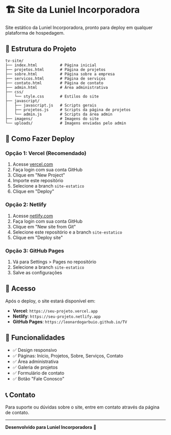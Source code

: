 # 🏗️ Site da Luniel Incorporadora

Site estático da Luniel Incorporadora, pronto para deploy em qualquer plataforma de hospedagem.

## 📁 Estrutura do Projeto

```
tv-site/
├── index.html          # Página inicial
├── projetos.html       # Página de projetos
├── sobre.html          # Página sobre a empresa
├── servicos.html       # Página de serviços
├── contato.html        # Página de contato
├── admin.html          # Área administrativa
├── css/
│   └── style.css       # Estilos do site
├── javascript/
│   ├── javascript.js   # Scripts gerais
│   ├── projetos.js     # Scripts da página de projetos
│   └── admin.js        # Scripts da área admin
├── imagens/            # Imagens do site
└── uploads/            # Imagens enviadas pelo admin
```

## 🚀 Como Fazer Deploy

### Opção 1: Vercel (Recomendado)
1. Acesse [vercel.com](https://vercel.com)
2. Faça login com sua conta GitHub
3. Clique em "New Project"
4. Importe este repositório
5. Selecione a branch `site-estatico`
6. Clique em "Deploy"

### Opção 2: Netlify
1. Acesse [netlify.com](https://netlify.com)
2. Faça login com sua conta GitHub
3. Clique em "New site from Git"
4. Selecione este repositório e a branch `site-estatico`
5. Clique em "Deploy site"

### Opção 3: GitHub Pages
1. Vá para Settings > Pages no repositório
2. Selecione a branch `site-estatico`
3. Salve as configurações

## 📱 Acesso

Após o deploy, o site estará disponível em:
- **Vercel**: `https://seu-projeto.vercel.app`
- **Netlify**: `https://seu-projeto.netlify.app`
- **GitHub Pages**: `https://leonardogarbuio.github.io/TV`

## 🎨 Funcionalidades

- ✅ Design responsivo
- ✅ Páginas: Início, Projetos, Sobre, Serviços, Contato
- ✅ Área administrativa
- ✅ Galeria de projetos
- ✅ Formulário de contato
- ✅ Botão "Fale Conosco"

## 📞 Contato

Para suporte ou dúvidas sobre o site, entre em contato através da página de contato.

---

**Desenvolvido para Luniel Incorporadora** 🏢 